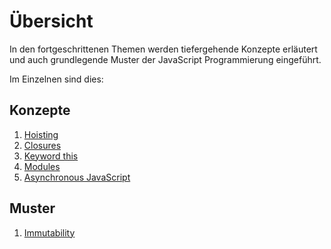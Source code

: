 # Übersicht

In den fortgeschrittenen Themen werden tiefergehende Konzepte erläutert und auch grundlegende
Muster der JavaScript Programmierung eingeführt.

Im Einzelnen sind dies:

## Konzepte

1. [Hoisting](./hoisting)
2. [Closures](./closures)
3. [Keyword this](./keyword-this)
4. [Modules](./modules)
4. [Asynchronous JavaScript](./asynchronous)

## Muster

1. [Immutability](./immutability)

